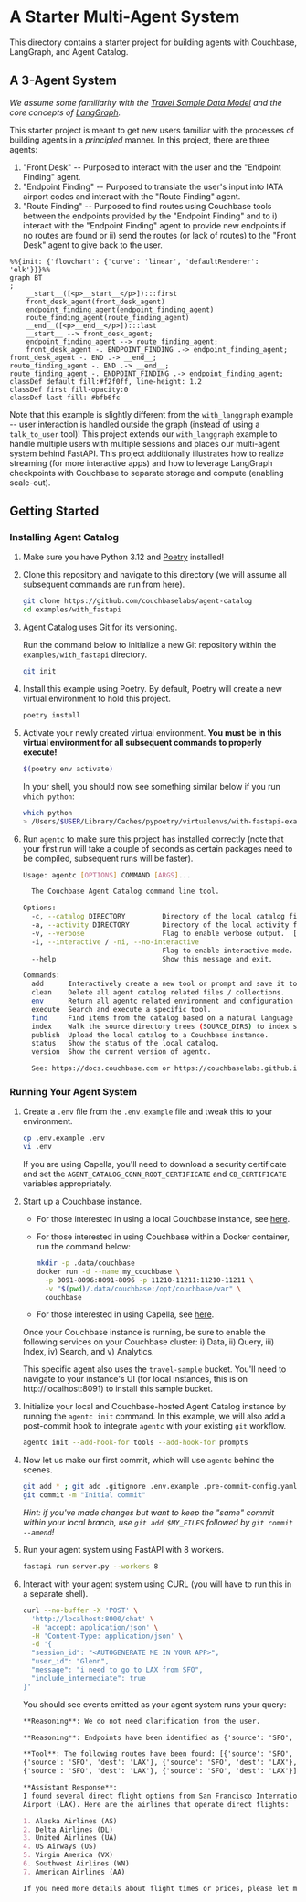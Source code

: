 # A Starter Multi-Agent System

This directory contains a starter project for building agents with Couchbase, LangGraph, and Agent Catalog.

## A 3-Agent System

_We assume some familiarity with the
[Travel Sample Data Model](https://docs.couchbase.com/python-sdk/current/ref/travel-app-data-model.html) and the core
concepts of [LangGraph](https://langchain-ai.github.io/langgraph/)._

This starter project is meant to get new users familiar with the processes of building agents in a _principled_ manner.
In this project, there are three agents:

1. "Front Desk" -- Purposed to interact with the user and the "Endpoint Finding" agent.
2. "Endpoint Finding" -- Purposed to translate the user's input into IATA airport codes and interact with the
   "Route Finding" agent.
3. "Route Finding" -- Purposed to find routes using Couchbase tools between the endpoints provided by the
   "Endpoint Finding" and to i) interact with the "Endpoint Finding" agent to provide new endpoints if no routes are
   found or ii) send the routes (or lack of routes) to the "Front Desk" agent to give back to the user.

```mermaid
%%{init: {'flowchart': {'curve': 'linear', 'defaultRenderer': 'elk'}}}%%
graph BT
;
    __start__([<p>__start__</p>]):::first
    front_desk_agent(front_desk_agent)
    endpoint_finding_agent(endpoint_finding_agent)
    route_finding_agent(route_finding_agent)
    __end__([<p>__end__</p>]):::last
    __start__ --> front_desk_agent;
    endpoint_finding_agent --> route_finding_agent;
    front_desk_agent -. ENDPOINT_FINDING .-> endpoint_finding_agent;
front_desk_agent -. END .-> __end__;
route_finding_agent -. END .-> __end__;
route_finding_agent -. ENDPOINT_FINDING .-> endpoint_finding_agent;
classDef default fill:#f2f0ff, line-height: 1.2
classDef first fill-opacity:0
classDef last fill: #bfb6fc
```

Note that this example is slightly different from the `with_langgraph` example -- user interaction is handled outside
the graph (instead of using a `talk_to_user` tool)!
This project extends our `with_langgraph` example to handle multiple users with multiple sessions and places our
multi-agent system behind FastAPI.
This project additionally illustrates how to realize streaming (for more interactive apps) and how to leverage LangGraph
checkpoints with Couchbase to separate storage and compute (enabling scale-out).

## Getting Started

### Installing Agent Catalog

1. Make sure you have Python 3.12 and [Poetry](https://python-poetry.org/docs/#installation) installed!
2. Clone this repository and navigate to this directory (we will assume all subsequent commands are run from here).

   ```bash
   git clone https://github.com/couchbaselabs/agent-catalog
   cd examples/with_fastapi
   ```

3. Agent Catalog uses Git for its versioning.

   Run the command below to initialize a new Git repository within the `examples/with_fastapi` directory.

   ```bash
   git init
   ```

4. Install this example using Poetry.
   By default, Poetry will create a new virtual environment to hold this project.
   ```bash
   poetry install
   ```

5. Activate your newly created virtual environment.
   **You must be in this virtual environment for all subsequent commands to properly execute!**

   ```bash
   $(poetry env activate)
   ```

   In your shell, you should now see something similar below if you run `which python`:
   ```bash
   which python
   > /Users/$USER/Library/Caches/pypoetry/virtualenvs/with-fastapi-example-gJ1RHvkw-py3.12/bin/python
   ```

6. Run `agentc` to make sure this project has installed correctly (note that your first run will take a couple of
   seconds as certain packages need to be compiled, subsequent runs will be faster).

   ```bash
   Usage: agentc [OPTIONS] COMMAND [ARGS]...

     The Couchbase Agent Catalog command line tool.

   Options:
     -c, --catalog DIRECTORY         Directory of the local catalog files.  [default: .agent-catalog]
     -a, --activity DIRECTORY        Directory of the local activity files (runtime data).  [default: .agent-activity]
     -v, --verbose                   Flag to enable verbose output.  [default: 0; 0<=x<=2]
     -i, --interactive / -ni, --no-interactive
                                     Flag to enable interactive mode.  [default: i]
     --help                          Show this message and exit.

   Commands:
     add      Interactively create a new tool or prompt and save it to the filesystem (output).
     clean    Delete all agent catalog related files / collections.
     env      Return all agentc related environment and configuration parameters as a JSON object.
     execute  Search and execute a specific tool.
     find     Find items from the catalog based on a natural language QUERY string or by name.
     index    Walk the source directory trees (SOURCE_DIRS) to index source files into the local catalog.
     publish  Upload the local catalog to a Couchbase instance.
     status   Show the status of the local catalog.
     version  Show the current version of agentc.

     See: https://docs.couchbase.com or https://couchbaselabs.github.io/agent-catalog/index.html# for more information.
   ```

### Running Your Agent System

1. Create a `.env` file from the `.env.example` file and tweak this to your environment.

   ```bash
   cp .env.example .env
   vi .env
   ```

   If you are using Capella, you'll need to download a security certificate and set the
   `AGENT_CATALOG_CONN_ROOT_CERTIFICATE` and `CB_CERTIFICATE` variables appropriately.

2. Start up a Couchbase instance.

   - For those interested in using a local Couchbase instance, see
     [here](https://docs.couchbase.com/server/current/install/install-intro.html).

   - For those interested in using Couchbase within a Docker container, run the command below:

       ```bash
       mkdir -p .data/couchbase
       docker run -d --name my_couchbase \
         -p 8091-8096:8091-8096 -p 11210-11211:11210-11211 \
         -v "$(pwd)/.data/couchbase:/opt/couchbase/var" \
         couchbase
       ```

   - For those interested in using Capella, see [here](https://cloud.couchbase.com/sign-up).

   Once your Couchbase instance is running, be sure to enable the following services on your Couchbase cluster:
   i) Data, ii) Query, iii) Index, iv) Search, and v) Analytics.

   This specific agent also uses the `travel-sample` bucket.
   You'll need to navigate to your instance's UI (for local instances, this is on http://localhost:8091) to install
   this sample bucket.

3. Initialize your local and Couchbase-hosted Agent Catalog instance by running the `agentc init` command.
   In this example, we will also add a post-commit hook to integrate `agentc` with your existing `git` workflow.

   ```bash
   agentc init --add-hook-for tools --add-hook-for prompts
   ```

4. Now let us make our first commit, which will use `agentc` behind the scenes.

   ```bash
   git add * ; git add .gitignore .env.example .pre-commit-config.yaml
   git commit -m "Initial commit"
   ```

   _Hint: if you've made changes but want to keep the "same" commit within your local branch, use
   `git add $MY_FILES` followed by `git commit --amend`!_

5. Run your agent system using FastAPI with 8 workers.

   ```bash
   fastapi run server.py --workers 8
   ```

6. Interact with your agent system using CURL (you will have to run this in a separate shell).

   ```bash
   curl --no-buffer -X 'POST' \
     'http://localhost:8000/chat' \
     -H 'accept: application/json' \
     -H 'Content-Type: application/json' \
     -d '{
     "session_id": "<AUTOGENERATE ME IN YOUR APP>",
     "user_id": "Glenn",
     "message": "i need to go to LAX from SFO",
     "include_intermediate": true
   }'
   ```

   You should see events emitted as your agent system runs your query:

   ```markdown
   **Reasoning**: We do not need clarification from the user.

   **Reasoning**: Endpoints have been identified as {'source': 'SFO', 'destination': 'LAX'}.

   **Tool**: The following routes have been found: [{'source': 'SFO', 'dest': 'LAX'}, {'source': 'SFO', 'dest': 'LAX'},
   {'source': 'SFO', 'dest': 'LAX'}, {'source': 'SFO', 'dest': 'LAX'}, {'source': 'SFO', 'dest': 'LAX'},
   {'source': 'SFO', 'dest': 'LAX'}, {'source': 'SFO', 'dest': 'LAX'}].

   **Assistant Response**:
   I found several direct flight options from San Francisco International Airport (SFO) to Los Angeles International
   Airport (LAX). Here are the airlines that operate direct flights:

   1. Alaska Airlines (AS)
   2. Delta Airlines (DL)
   3. United Airlines (UA)
   4. US Airways (US)
   5. Virgin America (VX)
   6. Southwest Airlines (WN)
   7. American Airlines (AA)

   If you need more details about flight times or prices, please let me know!
   ```
